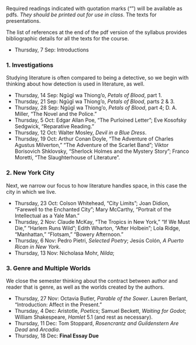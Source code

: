 Required readings indicated with quotation marks (“”) will be available as
pdfs. *They should be printed out for use in class*. The texts for
presentations.

The list of references at the end of the pdf version of the syllabus provides
bibliographic details for all the texts for the course.

* Thursday, 7 Sep: Introductions

### 1. Investigations

Studying literature is often compared to being a detective, so we begin with
thinking about how detection is used in literature, as well.

* Thursday, 14 Sep: Ngũgĩ wa Thiong’o, _Petals of Blood_, part 1.
* Thursday, 21 Sep: Ngũgĩ wa Thiong’o, _Petals of Blood_, parts 2 & 3.
* Thursday, 28 Sep: Ngũgĩ wa Thiong’o, _Petals of Blood_, part 4; D. A.
Miller, “The Novel and the Police.” 
* Thursday, 5 Oct: Edgar Allan Poe, “The Purloined Letter”; Eve Kosofsky
Sedgwick, “Reparative Reading.”
* Thursday, 12 Oct: Walter Mosley, _Devil in a Blue Dress_.
* Thursday, 19 Oct: Arthur Conan Doyle, “The Adventure of Charles Agustus
Milverton,” “The Adventure of the Scarlet Band”; Viktor Borisovich Shklovsky, “Sherlock Holmes and the Mystery Story”; Franco Moretti, “The Slaughterhouse of Literature”.

### 2. New York City

Next, we narrow our focus to how literature handles space, in this case the
city in which we live.

* Thursday, 23 Oct: Colson Whitehead, “City Limits”; Joan Didion, “Farewell to
the Enchanted City”; Mary McCarthy, “Portrait of the Intellectual as a Yale
Man.”
* Thursday, 2 Nov: Claude McKay, “The Tropics in New York,” “If We Must Die,”
“Harlem Runs Wild”; Edith Wharton, “After Holbein”; Lola Ridge, “Manhattan,” “Flotsam,” “Bowery Afternoon.”
* Thursday, 6 Nov: Pedro Pietri, _Selected Poetry_; Jesús Colón, _A Puerto
Rican in New York_.
* Thursday, 13 Nov: Nicholasa Mohr, _Nilda_; 

### 3. Genre and Multiple Worlds

We close the semester thinking about the contract between author and reader
that is genre, as well as the worlds created by the authors.

* Thursday, 27 Nov: Octavia Butler, _Parable of the Sower_. Lauren Berlant,
“Introduction: Affect in the Present.”
* Thursday, 4 Dec: Aristotle, _Poetics_; Samuel Beckett, _Waiting for Godot_;
William Shakespeare, _Hamlet_ 5.1 (and rest as necessary).
* Thursday, 11 Dec: Tom Stoppard, _Rosencrantz and Guildenstern Are Dead_ and
_Arcadia_.
* Thursday, 18 Dec: **Final Essay Due**

